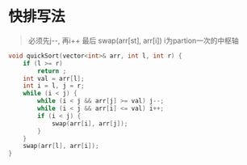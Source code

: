 # 快排写法
> 必须先j--, 再i++
> 最后 swap(arr[st], arr[i])
> i为partion一次的中枢轴
```c++
void quickSort(vector<int>& arr, int l, int r) {
    if (l >= r)
        return ;
    int val = arr[l];
    int i = l, j = r;
    while (i < j) {
        while (i < j && arr[j] >= val) j--;
        while (i < j && arr[i] <= val) i++;
        if (i < j) {
            swap(arr[i], arr[j]);
        }
    }
    swap(arr[l], arr[i]);
}
```